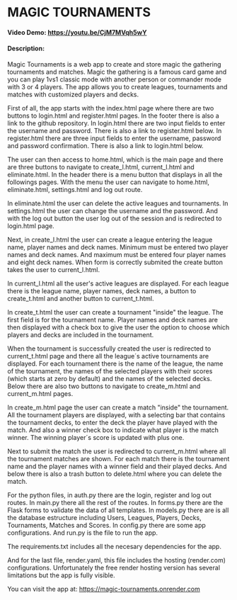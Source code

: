 # MAGIC TOURNAMENTS
#### Video Demo: <https://youtu.be/CjM7MVqh5wY>
#### Description:

Magic Tournaments is a web app to create and store magic the gathering tournaments and matches.
Magic the gathering is a famous card game and you can play 1vs1 classic mode with another person or commander mode with 3 or 4 players.
The app allows you to create leagues, tournaments and matches with customized players and decks.

First of all, the app starts with the index.html page where there are two buttons to login.html and register.html pages. In the footer there is also a link to the github repository.
In login.html there are two input fields to enter the username and password. There is also a link to register.html below.
In register.html there are three input fields to enter the username, password and password confirmation. There is also a link to login.html below.

The user can then access to home.html, which is the main page and there are three buttons to navigate to create_l.html, current_l.html and eliminate.html.
In the header there is a menu button that displays in all the followings pages.
With the menu the user can navigate to home.html, eliminate.html, settings.html and log out route.

In eliminate.html the user can delete the active leagues and tournaments.
In settings.html the user can change the username and the password.
And with the log out button the user log out of the session and is redirected to login.html page.

Next, in create_l.html the user can create a league entering the league name, player names and deck names.
Minimum must be entered two player names and deck names. And maximum must be entered four player names and eight deck names.
When form is correctly submited the create button takes the user to current_l.html.

In current_l.html all the user's active leagues are displayed.
For each league there is the league name, player names, deck names, a button to create_t.html and another button to current_t.html.

In create_t.html the user can create a tournament "inside" the league.
The first field is for the tournament name.
Player names and deck names are then displayed with a check box to give the user the option to choose which players and decks are included in the tournament.

When the tournament is successfully created the user is redirected to current_t.html page and there all the league´s active tournaments are displayed.
For each tournament there is the name of the league, the name of the tournament, the names of the selected players with their scores (which starts at zero by default) and the names of the selected decks.
Below there are also two buttons to navigate to create_m.html and current_m.html pages.

In create_m.html page the user can create a match "inside" the tournament. 
All the tournament players are displayed, with a selecting bar that contains the tournament decks, to enter the deck the player have played with the match.
And also a winner check box to indicate what player is the match winner. 
The winning player´s score is updated with plus one.

Next to submit the match the user is redirected to current_m.html where all the tournament matches are shown.
For each match there is the tournament name and the player names with a winner field and their played decks.
And below there is also a trash button to delete.html where you can delete the match.

For the python files, in auth.py there are the login, register and log out routes.
In main.py there all the rest of the routes.
In forms.py there are the Flask forms to validate the data of all templates.
In models.py there are is all the database estructure including Users, Leagues, Players, Decks, Tournaments, Matches and Scores.
In config.py there are some app configurations.
And run.py is the file to run the app.

The requirements.txt includes all the necesary dependencies for the app.

And for the last file, render.yaml, this file includes the hosting (render.com) configurations.
Unfortunately the free render hosting version has several limitations but the app is fully visible. 

You can visit the app at: https://magic-tournaments.onrender.com



